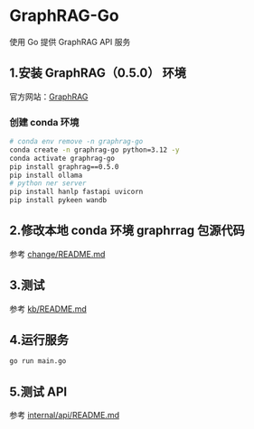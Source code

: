 # GraphRAG-Go

使用 Go 提供 GraphRAG API 服务

## 1.安装 GraphRAG（0.5.0） 环境

官方网站：[GraphRAG](https://microsoft.github.io/graphrag/)

### 创建 conda 环境

```bash
# conda env remove -n graphrag-go
conda create -n graphrag-go python=3.12 -y
conda activate graphrag-go
pip install graphrag==0.5.0
pip install ollama
# python ner server
pip install hanlp fastapi uvicorn
pip install pykeen wandb
```

## 2.修改本地 conda 环境 graphrrag 包源代码

参考 [change/README.md](./change/README.md)

## 3.测试

参考 [kb/README.md](./kb/README.md)

## 4.运行服务

```bash
go run main.go
```

## 5.测试 API

参考 [internal/api/README.md](./internal/api/README.md)
